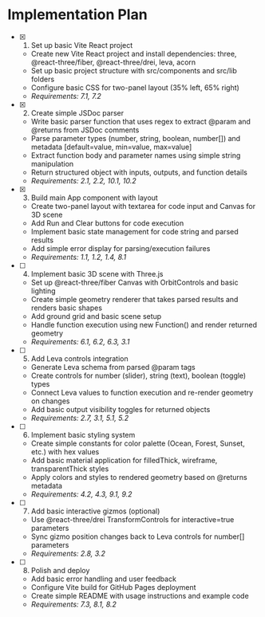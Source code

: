 # Implementation Plan

- [x] 1. Set up basic Vite React project






  - Create new Vite React project and install dependencies: three, @react-three/fiber, @react-three/drei, leva, acorn
  - Set up basic project structure with src/components and src/lib folders
  - Configure basic CSS for two-panel layout (35% left, 65% right)
  - _Requirements: 7.1, 7.2_

- [x] 2. Create simple JSDoc parser



  - Write basic parser function that uses regex to extract @param and @returns from JSDoc comments
  - Parse parameter types (number, string, boolean, number[]) and metadata [default=value, min=value, max=value]
  - Extract function body and parameter names using simple string manipulation
  - Return structured object with inputs, outputs, and function details
  - _Requirements: 2.1, 2.2, 10.1, 10.2_

- [x] 3. Build main App component with layout




  - Create two-panel layout with textarea for code input and Canvas for 3D scene
  - Add Run and Clear buttons for code execution
  - Implement basic state management for code string and parsed results
  - Add simple error display for parsing/execution failures
  - _Requirements: 1.1, 1.2, 1.4, 8.1_


- [ ] 4. Implement basic 3D scene with Three.js
  - Set up @react-three/fiber Canvas with OrbitControls and basic lighting
  - Create simple geometry renderer that takes parsed results and renders basic shapes
  - Add ground grid and basic scene setup
  - Handle function execution using new Function() and render returned geometry
  - _Requirements: 6.1, 6.2, 6.3, 3.1_

- [ ] 5. Add Leva controls integration
  - Generate Leva schema from parsed @param tags
  - Create controls for number (slider), string (text), boolean (toggle) types
  - Connect Leva values to function execution and re-render geometry on changes
  - Add basic output visibility toggles for returned objects
  - _Requirements: 2.7, 3.1, 5.1, 5.2_

- [ ] 6. Implement basic styling system
  - Create simple constants for color palette (Ocean, Forest, Sunset, etc.) with hex values
  - Add basic material application for filledThick, wireframe, transparentThick styles
  - Apply colors and styles to rendered geometry based on @returns metadata
  - _Requirements: 4.2, 4.3, 9.1, 9.2_

- [ ] 7. Add basic interactive gizmos (optional)
  - Use @react-three/drei TransformControls for interactive=true parameters
  - Sync gizmo position changes back to Leva controls for number[] parameters
  - _Requirements: 2.8, 3.2_

- [ ] 8. Polish and deploy
  - Add basic error handling and user feedback
  - Configure Vite build for GitHub Pages deployment
  - Create simple README with usage instructions and example code
  - _Requirements: 7.3, 8.1, 8.2_